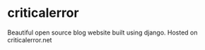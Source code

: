 # criticalerror
Beautiful open source blog website built using django.  Hosted on criticalerror.net
